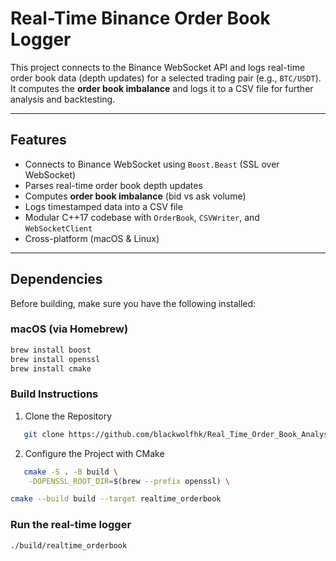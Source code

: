 # Real-Time Binance Order Book Logger

This project connects to the Binance WebSocket API and logs real-time order book data (depth updates) for a selected trading pair (e.g., `BTC/USDT`). It computes the **order book imbalance** and logs it to a CSV file for further analysis and backtesting.

---

## Features

- Connects to Binance WebSocket using `Boost.Beast` (SSL over WebSocket)
- Parses real-time order book depth updates
- Computes **order book imbalance** (bid vs ask volume)
- Logs timestamped data into a CSV file
- Modular C++17 codebase with `OrderBook`, `CSVWriter`, and `WebSocketClient`
- Cross-platform (macOS & Linux)

---

## Dependencies

Before building, make sure you have the following installed:

### macOS (via Homebrew)

```bash
brew install boost
brew install openssl
brew install cmake
```

### Build Instructions

1. Clone the Repository

```bash
   git clone https://github.com/blackwolfhk/Real_Time_Order_Book_Analysis
```

2. Configure the Project with CMake

```bash
   cmake -S . -B build \
    -DOPENSSL_ROOT_DIR=$(brew --prefix openssl) \
```

```bash
cmake --build build --target realtime_orderbook
```

### Run the real-time logger

```bash
./build/realtime_orderbook
```
